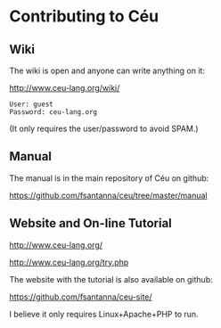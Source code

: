 # Contributing to Céu

## Wiki

The wiki is open and anyone can write anything on it:

http://www.ceu-lang.org/wiki/

```
User: guest
Password: ceu-lang.org
```

(It only requires the user/password to avoid SPAM.)

## Manual

The manual is in the main repository of Céu on github:

https://github.com/fsantanna/ceu/tree/master/manual

## Website and On-line Tutorial

http://www.ceu-lang.org/

http://www.ceu-lang.org/try.php

The website with the tutorial is also available on github:

https://github.com/fsantanna/ceu-site/

I believe it only requires Linux+Apache+PHP to run.
